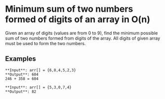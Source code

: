 # Minimum sum of two numbers formed of digits of an array in O(n)

Given an array of digits (values are from 0 to 9), find the minimum possible sum of two numbers formed from digits of the array. All digits of given array must be used to form the two numbers.

## Examples

```
**Input**: arr[] = {6,8,4,5,2,3}
**Output**: 604
246 + 358 = 604

**Input**: arr[] = {5,3,0,7,4}
**Output**: 82
```

